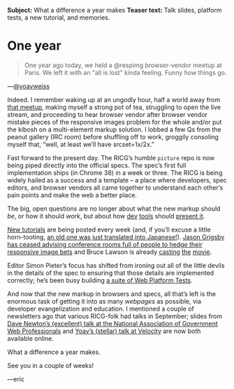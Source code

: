 **Subject:** What a difference a year makes
**Teaser text:** Talk slides, platform tests, a new tutorial, and memories.

# One year

> One year ago today, we held a @respimg browser-vendor meetup at Paris. We left it with an "all is lost" kinda feeling. Funny how things go.

—[@yoavweiss](https://twitter.com/yoavweiss/status/509713788539764736)

Indeed. I remember waking up at an ungodly hour, half a world away from [that meetup](http://www.w3.org/community/respimg/2013/09/18/paris-responsive-images-meetup/), making myself a strong pot of tea, struggling to open the live stream, and proceeding to hear browser vendor after browser vendor mistake pieces of the responsive images problem for the whole and/or put the kibosh on a multi-element markup solution. I lobbed a few Qs from the peanut gallery (IRC room) before shuffling off to work, groggily consoling myself that, “well, at least we’ll have srcset=1x/2x.”

Fast forward to the present day. The RICG’s humble `picture` repo is now being piped directly into the official specs. The spec’s first full implementation ships (in Chrome 38) in a week or three. The RICG is being widely hailed as a success and a template – a place where developers, spec editors, and browser vendors all came together to understand each other’s pain points and make the web a better place.

The big, open questions are no longer about what the new markup should *be*, or how it should *work*, but about how [dev](https://shoehornwithteeth.com/ramblings/2014/09/potential-browser-devtools-support-for-responsive-images/) [tools](https://code.google.com/p/chromium/issues/detail?id=415147) should [present it](https://bugzilla.mozilla.org/show_bug.cgi?id=1064715).

[New tutorials](http://www.html5rocks.com/en/tutorials/responsive/picture-element/) are being posted every week (and, if you’ll excuse a little horn-tooting, [an old one was just translated into Japanese!](http://terkel.github.io/srcset-sizes/)). [Jason Grigsby has ceased advising conference rooms full of people to hedge their responsive image bets](http://blog.cloudfour.com/updating-responsive-image-guidelines-in-preparation-for-aea-austin/) and Bruce Lawson is already [casting](https://twitter.com/brucel/status/510026698939969536) [the](https://twitter.com/brucel/status/510028240413798401) [movie](https://twitter.com/brucel/status/510029214733840385).

Editor Simon Pieter’s focus has shifted from ironing out all of the little devils in the details of the spec to ensuring that those details are implemented correctly; he’s been busy building [a suite of Web Platform Tests](https://github.com/w3c/web-platform-tests/pull/1234).

And now that the new markup in browsers and specs, all that’s left is the enormous task of getting it into as many *webpages* as possible, via developer evangelization and education. I mentioned a couple of newsletters ago that various RICG-folk had talks in September; slides from [Dave Newton’s (excellent) talk at the National Association of Government Web Professionals](https://speakerdeck.com/newtron/improving-performance-with-responsive-images-nagw) and [Yoav’s (stellar) talk at Velocity](https://github.com/ResponsiveImagesCG/newsletters/issues/57) are now both available online.

What a difference a year makes.

See you in a couple of weeks!

—eric
